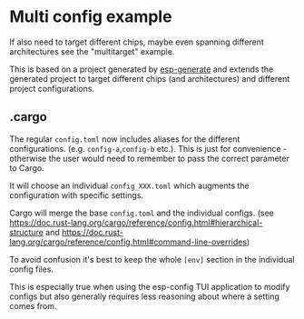 # Multi config example

If also need to target different chips, maybe even spanning different architectures see the "multitarget" example.

This is based on a project generated by [esp-generate](https://github.com/esp-rs/esp-generate) and extends the generated project to target different chips
(and architectures) and different project configurations.

## .cargo

The regular `config.toml` now includes aliases for the different configurations. (e.g. `config-a`,`config-b` etc.).
This is just for convenience - otherwise the user would need to remember to pass the correct parameter to Cargo.

It will choose an individual `config_XXX.toml` which augments the configuration with specific settings.

Cargo will merge the base `config.toml` and the individual configs. (see https://doc.rust-lang.org/cargo/reference/config.html#hierarchical-structure and https://doc.rust-lang.org/cargo/reference/config.html#command-line-overrides)

To avoid confusion it's best to keep the whole `[env]` section in the individual config files.

This is especially true when using the esp-config TUI application to modify configs but also generally requires less reasoning about where a setting comes from.
